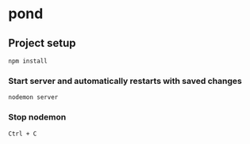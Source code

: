 # pond

## Project setup
```
npm install
```

### Start server and automatically restarts with saved changes
```
nodemon server
```

### Stop nodemon
```
Ctrl + C
```

